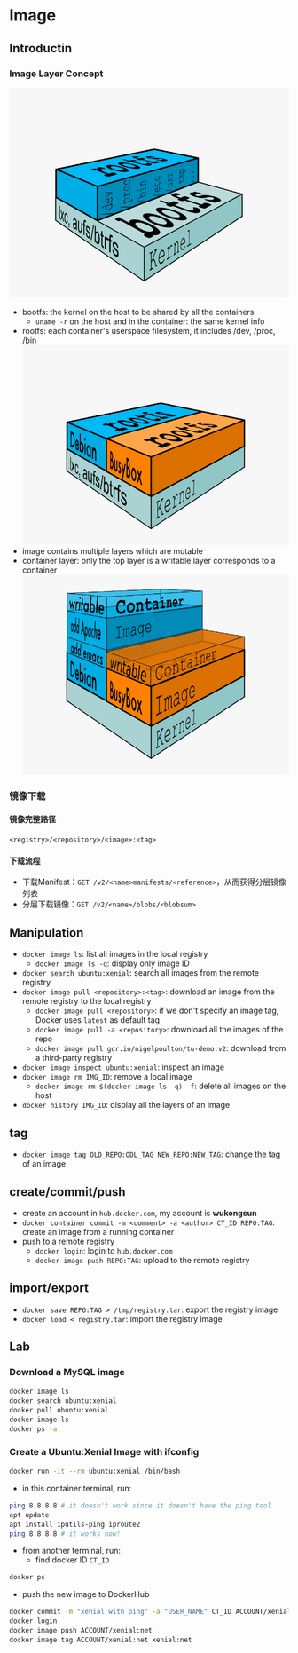 # Image

## Introductin

### Image Layer Concept

![Image Kernel Architecture](figures/image-kernel-0609074.png)

- bootfs: the kernel on the host to be shared by all the containers
  - `uname -r` on the host and in the container: the same kernel info
- rootfs: each container's userspace filesystem, it includes /dev, /proc, /bin
  ![Multiple Containers upon the same kernel](figures/image-multi-containers-0609074.png) 
- image contains multiple layers which are mutable
- container layer: only the top layer is a writable layer corresponds to a container 
  ![Image Multiple Layer](figures/image-multiple-layers-0609074.png)

### 镜像下载

#### 镜像完整路径

``<registry>/<repository>/<image>:<tag>``

#### 下载流程
- 下载Manifest：`GET /v2/<name>manifests/<reference>`，从而获得分层镜像列表
- 分层下载镜像：`GET /v2/<name>/blobs/<blobsum>`


## Manipulation
- `docker image ls`: list all images in the local registry
  - `docker image ls -q`: display only image ID 
- `docker search ubuntu:xenial`: search all images from the remote registry
- `docker image pull <repository>:<tag>`: download an image from the remote registry to the local registry
  - `docker image pull <repository>`: if we don't specify an image tag, Docker uses `latest` as default tag
  - `docker image pull -a <repository>`: download all the images of the repo  
  - `docker image pull gcr.io/nigelpoulton/tu-demo:v2`: download from a third-party registry
- `docker image inspect ubuntu:xenial`: inspect an image
- `docker image rm IMG_ID`: remove a local image
  - `docker image rm $(docker image ls -q) -f`: delete all images on the host
- `docker history IMG_ID`: display all the layers of an image


## tag
- `docker image tag OLD_REPO:ODL_TAG NEW_REPO:NEW_TAG`: change the tag of an image


## create/commit/push
- create an account in `hub.docker.com`, my account is **wukongsun**
- `docker container commit -m <comment> -a <author> CT_ID REPO:TAG`: create an image from a running container
- push to a remote registry
  - `docker login`: login to `hub.docker.com`
  - `docker image push REPO:TAG`: upload to the remote registry 


## import/export
- `docker save REPO:TAG > /tmp/registry.tar`: export the registry image
- `docker load < registry.tar`: import the registry image


## Lab

### Download a MySQL image
```bash 
docker image ls
docker search ubuntu:xenial
docker pull ubuntu:xenial
docker image ls
docker ps -a
```

### Create a Ubuntu:Xenial Image with ifconfig
```bash
docker run -it --rm ubuntu:xenial /bin/bash
```
- in this container terminal, run:
```bash
ping 8.8.8.8 # it doesn't work since it doesn't have the ping tool
apt update
apt install iputils-ping iproute2
ping 8.8.8.8 # it works now!
```
- from another terminal, run:
  - find docker ID `CT_ID`
```bash
docker ps
```
  - push the new image to DockerHub
```bash
docker commit -m "xenial with ping" -a "USER_NAME" CT_ID ACCOUNT/xenial:net
docker login
docker image push ACCOUNT/xenial:net
docker image tag ACCOUNT/xenial:net xenial:net
```

